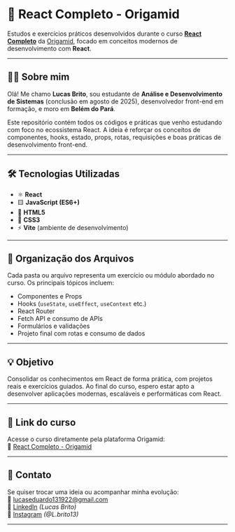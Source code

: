 # 🚀 React Completo - Origamid

Estudos e exercícios práticos desenvolvidos durante o curso **[React Completo](https://www.origamid.com/curso/react-completo/)** da [Origamid](https://www.origamid.com), focado em conceitos modernos de desenvolvimento com **React**.

---

## 👨‍💻 Sobre mim

Olá! Me chamo **Lucas Brito**, sou estudante de **Análise e Desenvolvimento de Sistemas** (conclusão em agosto de 2025), desenvolvedor front-end em formação, e moro em **Belém do Pará**.

Este repositório contém todos os códigos e práticas que venho estudando com foco no ecossistema React. A ideia é reforçar os conceitos de componentes, hooks, estado, props, rotas, requisições e boas práticas de desenvolvimento front-end.

---

## 🛠️ Tecnologias Utilizadas

- ⚛️ **React**
- 🟨 **JavaScript (ES6+)**
- 🧱 **HTML5**
- 🎨 **CSS3**
- ⚡ **Vite** (ambiente de desenvolvimento)

---

## 📂 Organização dos Arquivos

Cada pasta ou arquivo representa um exercício ou módulo abordado no curso. Os principais tópicos incluem:

- Componentes e Props  
- Hooks (`useState`, `useEffect`, `useContext` etc.)  
- React Router  
- Fetch API e consumo de APIs  
- Formulários e validações  
- Projeto final com rotas e consumo de dados

---

## 💡 Objetivo

Consolidar os conhecimentos em React de forma prática, com projetos reais e exercícios guiados. Ao final do curso, espero estar apto a desenvolver aplicações modernas, escaláveis e performáticas com React.

---

## 📎 Link do curso

Acesse o curso diretamente pela plataforma Origamid:  
🔗 [React Completo - Origamid](https://www.origamid.com/curso/react-completo/)

---

## 🤝 Contato

Se quiser trocar uma ideia ou acompanhar minha evolução:  
📧 lucaseduardo131922@gmail.com  
💼 [LinkedIn](https://www.linkedin.com/in/lucas-brito-667552241/) _(Lucas Brito)_   
📸 [Instagram](https://www.instagram.com/l.brito13/) _(@L.brito13)_

---
